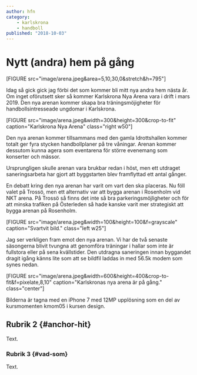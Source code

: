 ```yaml
---
author: hfn
category:
    - karlskrona
    - handboll
published: "2018-10-03"
---
```

Nytt (andra) hem på gång
==================================

[FIGURE src="image/arena.jpeg&area=5,10,30,0&stretch&h=795"]


Idag så gick gick jag förbi det som kommer bli mitt nya andra hem nästa år. Om
inget oförutsett sker så kommer Karlskrona Nya Arena vara i drift i mars 2019.
Den nya arenan kommer skapa bra  träningsmöjigheter för handbollsintresseade
ungdomar i Karlskrona.

<!--more-->

[FIGURE src="image/arena.jpeg&width=300&height=300&crop-to-fit" caption="Karlskrona Nya Arena" class="right  w50"]

Den nya arenan kommer tillsammans med den gamla Idrottshallen kommer totalt ger fyra
stycken handbollplaner på tre våningar. Arenan kommer dessutom kunna agera som eventarena för
större evenemang som konserter och mässor.

Ursprungligen skulle arenan vara brukbar redan i höst, men ett utdraget
saneringsarbeta har gjort att byggstarten blev framflyttad ett antal gånger.

En debatt kring den nya arenan har varit om vart den ska placeras. Nu föll valet på Trossö,
men ett alternativ var att bygga arenan i Rosenholm vid NKT arena. På Trossö så
finns det inte så bra parkeringsmöjligheter och för att minska trafiken på
Österleden så hade kanske varit mer strategiskt att bygga arenan på Rosenholm.


[FIGURE src="image/arena.jpeg&width=100&height=100&f=grayscale" caption="Svartvit bild." class="left w25"]

Jag ser verkligen fram emot den nya arenan. Vi har de två senaste säsongerna blivit tvungna att genomföra träningar i hallar som inte är fullstora eller på sena kvällstider. Den utdragna saneringen innan byggandet dragit igång känns lite som att se bildfil laddas in med 56.5k modem som synes nedan.

[FIGURE src="image/arena.jpeg&width=600&height=400&crop-to-fit&f=pixelate,8,10" caption="Karlskronas nya arena är på gång." class="center"]

Bilderna är tagna med en iPhone 7 med 12MP upplösning som en del av kursmomenten kmom05 i kursen design.

Rubrik 2 {#anchor-hit}
-----------------------------------

Text.



### Rubrik 3 {#vad-som}

Text.
